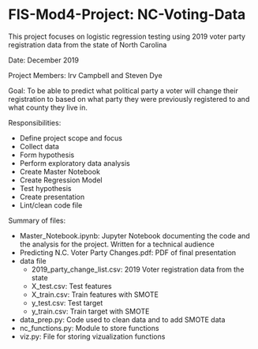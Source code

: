 # FIS-Mod4-Project: NC-Voting-Data

This project focuses on logistic regression testing using 2019 voter party registration data from the state of North Carolina

Date: December 2019

Project Members: Irv Campbell and Steven Dye

Goal: To be able to predict what political party a voter will change their registration to based on what party they were previously registered to and what county they live in.

Responsibilities:
 - Define project scope and focus
 - Collect data
 - Form hypothesis
 - Perform exploratory data analysis
 - Create Master Notebook
 - Create Regression Model
 - Test hypothesis
 - Create presentation
 - Lint/clean code file
 
 Summary of files:
 - Master_Notebook.ipynb: Jupyter Notebook documenting the code and the analysis for the project. Written for a technical audience
 - Predicting N.C. Voter Party Changes.pdf: PDF of final presentation
 - data file
     - 2019_party_change_list.csv: 2019 Voter registration data from the state 
     - X_test.csv: Test features
     - X_train.csv: Train features with SMOTE
     - y_test.csv: Test target
     - y_train.csv: Train target with SMOTE
- data_prep.py: Code used to clean data and to add SMOTE data
- nc_functions.py: Module to store functions
- viz.py: File for storing vizualization functions
